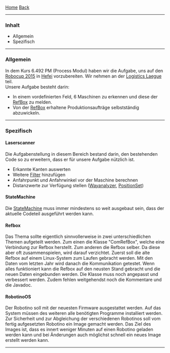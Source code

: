 [Home](home) [Back](KonzeptMF)  

----------

### Inhalt ###

- Allgemein
- Spezifisch

----------

### Allgemein ###

In dem Kurs 6.492 PM (Process Modul) haben wir die Aufgabe, uns auf den [Robocup 2015](http://www.robocup2015.org/) in [Hefei](https://www.google.ch/maps/place/Hefei,+Anhui,+China/@31.8555246,117.2862625,11z/data=!3m1!4b1!4m2!3m1!1s0x35cb640ef207cf9d:0xdc151173f2c33299) vorzubereiten.
Wir nehmen an der [Logistics Laegue](http://www.robocup2015.org/show/article/14.html) teil.  
Unsere Aufgabe besteht darin:  
- In einem vordefinierten Feld, 6 Maschinen zu erkennen und diese der [RefBox](WikiSolidus) zu melden.
- Von der [RefBox](WikiSolidus) erhaltene Produktionsaufträge selbstständig abzuwickeln.    
 


----------

### Spezifisch ###

#### Laserscanner
Die Aufgabenstellung in diesem Bereich bestand darin, den bestehenden Code so zu erweitern, dass er für unsere Aufgabe nützlich ist.  
- Erkannte Kanten auswerten
- Weitere [Filter](Laserscanner) hinzufügen
- Anfahrpunkt und Anfahrwinkel vor der Maschine berechnen
- Distanzwerte zur Verfügung stellen ([Wayanalyzer](Wayanalyzer), [PositionSet](PositionSet))


#### StateMachine
Die [StateMachine](StateMachine) muss immer mindestens so weit ausgebaut sein, dass der aktuelle Codeteil ausgeführt werden kann. 
#### Refbox
Das Thema sollte eigentlich sinnvollerweise in zwei unterschiedlichen Themen aufgeteilt werden. Zum einen die Klasse "ComRefBox", welche eine Verbindung zur Refbox herstellt. Zum anderen die Refbox selber. Da diese aber oft zusammenspielen, wird darauf verzichtet. Zuerst soll die alte Refbox auf einem Linux-System zum Laufen gebracht werden. Mit den Daten vom letzten Jahr wird danach die Kommunikation getestet. Wenn alles funktioniert kann die Refbox auf den neusten Stand gebracht und die neuen Daten eingebunden werden. Die Klasse muss noch angepasst und verbessert werden. Zudem fehlen weitgehendst noch die Kommentare und die Javadoc. 
#### RobotinoOS
Der Robotino soll mit der neuesten Firmware ausgestattet werden. Auf das System müssen des weiteren alle benötigten Programme installiert werden. Zur Sicherheit und zur Abgleichung der verschiedenen Robotinos soll vom fertig aufgesetzten Robotino ein Image gemacht werden. Das Ziel des Images ist, dass es innert weniger Minuten auf einen Robotino geladen werden kann und bei Änderungen auch möglichst schnell ein neues Image erstellt werden kann. 

----------